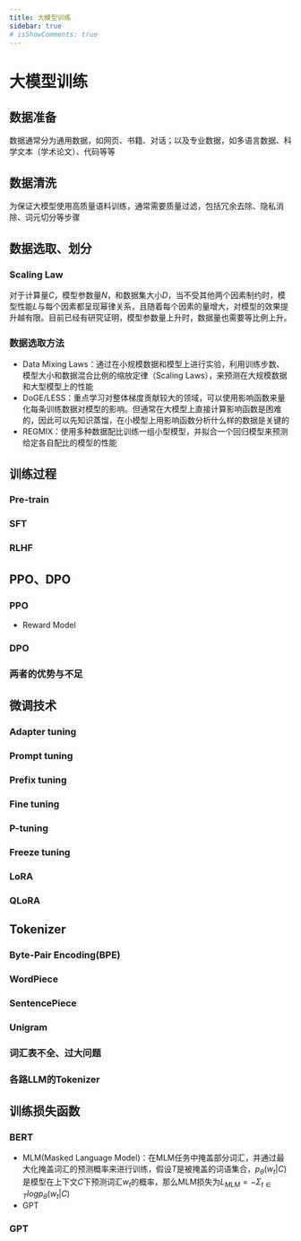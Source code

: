 ```yaml
---
title: 大模型训练
sidebar: true
# isShowComments: true
---
```

# 大模型训练

<ClientOnly>
<title-pv/>
</ClientOnly>


## 数据准备

数据通常分为通用数据，如网页、书籍、对话；以及专业数据，如多语言数据、科学文本（学术论文）、代码等等

## 数据清洗

为保证大模型使用高质量语料训练，通常需要质量过滤，包括冗余去除、隐私消除、词元切分等步骤

## 数据选取、划分

### Scaling Law
对于计算量$C$，模型参数量$N$，和数据集大小$D$，当不受其他两个因素制约时，模型性能$L$与每个因素都呈现幂律关系，且随着每个因素的量增大，对模型的效果提升越有限。目前已经有研究证明，模型参数量上升时，数据量也需要等比例上升。

### 数据选取方法
* Data Mixing Laws：通过在小规模数据和模型上进行实验，利用训练步数、模型大小和数据混合比例的缩放定律（Scaling Laws），来预测在大规模数据和大型模型上的性能
* DoGE/LESS：重点学习对整体梯度贡献较大的领域，可以使用影响函数来量化每条训练数据对模型的影响。但通常在大模型上直接计算影响函数是困难的，因此可以先知识蒸馏，在小模型上用影响函数分析什么样的数据是关键的
* REGMIX：使用多种数据配比训练一组小型模型，并拟合一个回归模型来预测给定各自配比的模型的性能

## 训练过程

### Pre-train

### SFT

### RLHF

## PPO、DPO

### PPO
* Reward Model

### DPO

### 两者的优势与不足

## 微调技术
### Adapter tuning
### Prompt tuning
### Prefix tuning
### Fine tuning
### P-tuning
### Freeze tuning
### LoRA
### QLoRA

## Tokenizer
### Byte-Pair Encoding(BPE)
### WordPiece
### SentencePiece
### Unigram
### 词汇表不全、过大问题
### 各路LLM的Tokenizer

## 训练损失函数

### BERT

* MLM(Masked Language Model)：在MLM任务中掩盖部分词汇，并通过最大化掩盖词汇的预测概率来进行训练，假设$T$是被掩盖的词语集合，$p_\theta(w_t|C)$是模型在上下文$C$下预测词汇$w_t$的概率，那么MLM损失为$L_{MLM}=-\Sigma_{t \in T}log p_\theta(w_t|C)$
* GPT

### GPT

<ClientOnly>
  <leave/>
</ClientOnly/>
